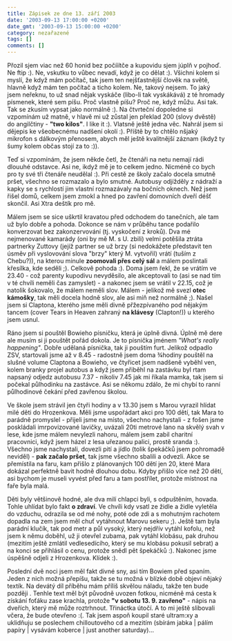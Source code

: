 ```yaml
---
title: Zápisek ze dne 13. září 2003
date: '2003-09-13 17:00:00 +0200'
date_gmt: '2003-09-13 15:00:00 +0200'
category: nezařazené
tags: []
comments: []
---
```

<p>Přozil sjem viac než 60 honid bez počííítče a kupovidu sjem júplň v pojhoď. Ne ftip :). Ne, vskutku  to vůbec nevadí, když je co dělat :). Všichni kolem si myslí, že když mám počítač, tak jsem ten nejšťastnější  člověk na světě, hlavně když mám ten počítač a ticho kolem. Ne, takový nejsem. To jaký jsem neřeknu, to už snad  nějak vyskáče (libo-li tak vyskákává) z té hromady písmenek, které sem píšu. Proč vlastně píšu? Proč ne, když můžu. Asi tak. Tak se zkusím  vypsat jako normálně :). Na čtvrteční dopoledne si vzpomínám už matně, v hlavě mi už zůstal  jen překlad 200 (slovy dvěstě) do angilčtiny - <strong>"two kilos"</strong>. I like it :). Vlatsně ještě jedna věc. Nahrál jsem  si dějepis ke všeobecnému nadšení okolí :). Příště by to chtělo nšjaký mikrofon s dálkovým přenosem, abych  měl ještě kvalitnější záznam (ikdyž ty šumy kolem občas stojí za to :)).</p>
<p>Teď si vzpomínám, že jsem někde četl, že čtenáři na netu nemají rádi dlouuhé odstavce. Asi ne, ikdyž mě je to  celkem jedno. Nicméně co bych pro ty své tři čtenáře neudělal :). Při cestě ze školy začalo docela smutně pršet,  všechno se rozmazalo a bylo smutné. Autobusy odjížděly z nádraží a kapky se s rychlostí jim vlastní rozmazávaly  na bočních oknech. Než jsem řišel domů, celkem jsem zmokl a hned po zavření domovních dveří déšť skončil.  Asi Xtra deštík pro mě.</p>
<p>Málem jsem se sice uškrtil kravatou před odchodem do tanečních, ale tam už bylo dobře a pohoda. Dokonce se nám  v průběhu tance podařilo konverzovat bez zakonzervování (tj. vyskočení z kroků). Dva mé nejmenované kamarády  (oni by mě M. s U. zbili) velmi potěšila ztráta partnerky Zuttovy (jejíž partner se už brzy (si nedokážete  představit ten úsměv při vyslovování slova "brzy" který M. vytvořil) vrátí (tuším z Chebu?)), na kterou minule  <strong>zoomovali přes celý sál</strong> a málem poslintali křesílka, kde seděli ;). Celkově pohoda :). Doma jsem řekl, že se vrátím  ve 23.40 - což parenty kupodivu nevyděsilo, ale akceptovali to (asi se nad tím v té chvíli neměli čas zamyslet) -  a nakonec jsem se vrátil v 22.15, což je natolik šokovalo, že málem neměli slov. Málem - jelikož mě svezl <strong>otec  kámošky</strong>, tak měli docela hodně slov, ale asi míň než normálně ;). Našel jsem si Claptona, kterého jsme měli divně  přžezpívaného pod nějakým tancem (cover Tears in Heaven zahraný <strong>na klávesy</strong> (Clapton!))  u kterého jsem usnul.</p>
<p>Ráno jsem si pouštěl Bowieho písničku, která je úplně divná. Úplně mě dere ale musím si ji pouštět pořád dokola.  Je to písnička jménem <i title="tady býval odkaz na soubor 'whats_happening.htm'">"What's really happening"</i>. Dobře udělaná písnička, tak ji pouštím furt. Jelikož odpadlo ZSV, startovali jsme až v 8.45 - radostně  jsem doma  &frac34;hodiny pouštěl na slušné volume Claptona a Bowieho, ve čtyřicet jsem nadšeně vyběhl ven, kolem  branky projel autobus a když jsem přiběhl na zastávku byl rtam napsaný odjedz autobusu 7.37 - nikoliv 7.45 jak  mi říkala mamka, tak jsem si počekal půlhodinku na zastávce. Asi se někomu zdálo, že mi chybí to ranní  půlhodinové čekání před zavřenou školou.</p>
<p>Ve škole jsem strávil jen čtyři hodiny a v 13.30 jsem s Marou vyrazil hlídat milé děti do Hrozenkova.  Měli jsme uspořádart akci pro 100 dětí, tak Mara to parádně promyslel - přijeli jsme na místo, všechno nachystali  - z fošen jsme poskládali imrpovizované lavičky, uvázali 20ti metrové lano na skvělý svah v lese, kde jsme  málem nevylezli nahoru, málem jsem zabil charitní pracovnici, když jsem házel z lesa uřezanou palici, prostě sranda  :). Všechno jsme nachystali, dovezli pití a jídlo (tolik špekáčků jsem pohromadě neviděl) - <strong>pak začalo pršet</strong>,  tak jsme všechno sbalili a odvezli. Akce se přemístila na faru, kam přišlo z plánovaných 100 dětí jen 20, které  Mara dokázal perfektně bavit hodně dlouhou dobu. Kdyby přišlo více než 20 dětí, asi bychom je museli vyvést před  faru a tam postřílet, protože místnost na faře byla malá.</p>
<p>Děti byly většinově hodné, ale dva milí chlapci  byli, s odpuštěním, hovada. Tohle uhlídat bylo fakt <strong>o zdraví</strong>. Ve chvíli kdy vsatl ze židle a židle vyletěla  do vzduchu, odrazila se od mé nohy, poté ode zdi a s mohutným rachotem dopadla na zem jsem měl chuť vytáhnout  Marovu sekeru ;). Ještě tam byla parádní klučík, tak pod metr a půl vysoký, který nejdřív vytáhl kofolu,  než jsem k němu doběhl, už ji otevřel zubama, pak vytáhl klobásu, pak druhou (mezitím ještě zmlátil vedlesedícího,  který se mu klobásu pokusil sebrat) a na konci se přihlásil o cenu, protože snědl pět špekáčků :).  Nakonec jsme úspěšně odjeli z Hrozenkova. Klídek :).</p>
<p>Poslední dvě noci jsem měl fakt divné sny, asi tím Bowiem před spaním. Jeden z nich možná přepíšu,  takže se tu možná v blízké době objeví nějaký textík. Na devátý díl příběhu mám příliš skvělou náladu,  takže ten bude později . Tenhle text měl být původně  uvozen fotkou, nicméně má cesta k získání foťáku zase krachla, protože <strong>"v sobotu 13. 9. zavřeno"</strong> - nápis na  dveřích, který mě může roztrhnout. Třináctka útočí. A to mi ještě slibovali včera, že bude otevřeno :(. Tak jsem aspoň  koupil staré ultram:xy a uklidňuju se poslechem chilloutového cd a mezitím (sbírám jabka | pálím papíry |  vysávám koberce | just another saturday)...</p>
